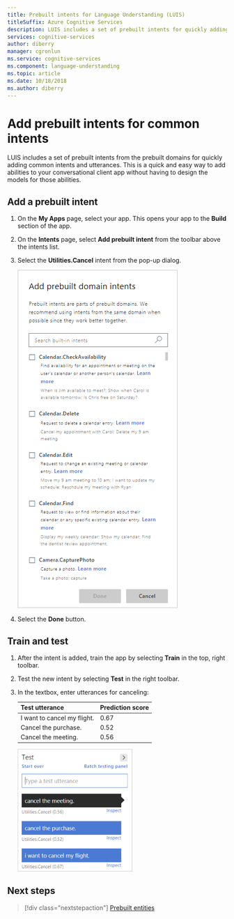 ```yaml
---
title: Prebuilt intents for Language Understanding (LUIS) 
titleSuffix: Azure Cognitive Services
description: LUIS includes a set of prebuilt intents for quickly adding common, conversational user scenarios. 
services: cognitive-services
author: diberry
manager: cgronlun
ms.service: cognitive-services
ms.component: language-understanding
ms.topic: article
ms.date: 10/18/2018
ms.author: diberry
---
```


# Add prebuilt intents for common intents 

LUIS includes a set of prebuilt intents from the prebuilt domains for quickly adding common intents and utterances. This is a quick and easy way to add abilities to your conversational client app without having to design the models for those abilities. 

## Add a prebuilt intent

1. On the **My Apps** page, select your app. This opens your app to the **Build** section of the app. 

1. On the **Intents** page, select **Add prebuilt intent** from the toolbar above the intents list. 

1. Select the **Utilities.Cancel** intent from the pop-up dialog. 

    ![Add prebuilt intent](./media/luis-prebuilt-intents/prebuilt-intents-ddl.png)

1. Select the **Done** button.

## Train and test

1. After the intent is added, train the app by selecting **Train** in the top, right toolbar. 

1. Test the new intent by selecting **Test** in the right toolbar. 

1. In the textbox, enter utterances for canceling:

    |Test utterance|Prediction score|
    |--|:--|
    |I want to cancel my flight.|0.67|
    |Cancel the purchase.|0.52|
    |Cancel the meeting.|0.56|

    ![Test prebuilt intent](./media/luis-prebuilt-intents/test.png)

## Next steps
> [!div class="nextstepaction"]
> [Prebuilt entities](./luis-prebuilt-entities.md)